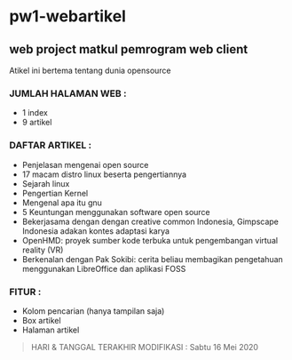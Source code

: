 # pw1-webartikel

## web project matkul pemrogram web client
Atikel ini bertema tentang dunia opensource

### JUMLAH HALAMAN WEB : 
* 1 index
* 9 artikel

### DAFTAR ARTIKEL :
* Penjelasan mengenai open source
* 17 macam distro linux beserta pengertiannya
* Sejarah linux
* Pengertian Kernel
* Mengenal apa itu gnu
* 5 Keuntungan menggunakan software open source
* Bekerjasama dengan dengan creative common Indonesia, Gimpscape Indonesia adakan kontes adaptasi karya
* OpenHMD: proyek sumber kode terbuka untuk pengembangan virtual reality (VR)
* Berkenalan dengan Pak Sokibi: cerita beliau membagikan pengetahuan menggunakan LibreOffice dan aplikasi FOSS

### FITUR : 
* Kolom pencarian (hanya tampilan saja)
* Box artikel
* Halaman artikel

> HARI & TANGGAL TERAKHIR MODIFIKASI : Sabtu 16 Mei 2020
